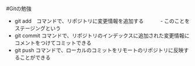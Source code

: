 #Gitの勉強
- git add　コマンドで、リポジトリに変更情報を追加する
　　　- このことをステージングという
- git commit コマンドで、リポジトリのインデックスに追加された変更情報にコメントをつけてコミットできる
- git push コマンドで、ローカルのコミットをリモートのリポジトリに反映することができる
